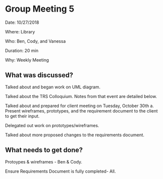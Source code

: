 # Group Meeting 5
Date: 10/27/2018

Where: Library

Who: Ben, Cody, and Vanessa

Duration: 20 min

Why: Weekly Meeting

## What was discussed?
Talked about and began work on UML diagram. 

Talked about the TRS Colloquium. Notes from that event are detailed below. 

Talked about and prepared for client meeting on Tuesday, October 30th a. Present wireframes, prototypes, and the requirement document to the client to get their input. 

Delegated out work on prototypes/wireframes. 

Talked about more proposed changes to the requirements document. 
## What needs to get done?
Protoypes & wireframes - Ben & Cody. 

Ensure Requirements Document is fully completed- All. 
